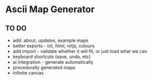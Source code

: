 # Ascii Map Generator

## TO DO
- add: about, updates, example maps
- better exports - txt, html, rotjs, colours
- add import - validate whether it will fit, or just load what we can
- keyboard shortcuts (save, undo, etc)
- ai integration - generate automatically
- procedurally generated maps
- infinite canvas

